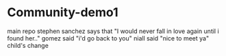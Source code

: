 # Community-demo1
main repo 
stephen sanchez says that "I would never fall in love again until i found her.."
gomez said "i'd go back to you"
niall said "nice to meet ya"
child's change
